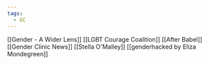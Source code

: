 ```yaml
---
tags:
  - GC
---
```


[[Gender - A Wider Lens]]
[[LGBT Courage Coalition]]
[[After Babel]]
[[Gender Clinic News]]
[[Stella O'Malley]]
[[genderhacked by Eliza Mondegreen]]
